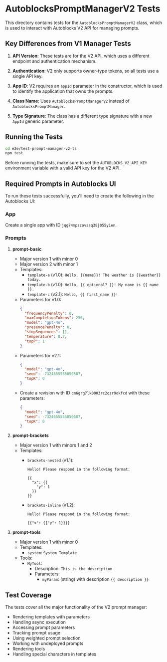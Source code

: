 # AutoblocksPromptManagerV2 Tests

This directory contains tests for the `AutoblocksPromptManagerV2` class, which is used to interact with Autoblocks V2 API for managing prompts.

## Key Differences from V1 Manager Tests

1. **API Version**: These tests are for the V2 API, which uses a different endpoint and authentication mechanism.

2. **Authentication**: V2 only supports owner-type tokens, so all tests use a single API key.

3. **App ID**: V2 requires an `appId` parameter in the constructor, which is used to identify the application that owns the prompts.

4. **Class Name**: Uses `AutoblocksPromptManagerV2` instead of `AutoblocksPromptManager`.

5. **Type Signature**: The class has a different type signature with a new `AppId` generic parameter.

## Running the Tests

```bash
cd e2e/test-prompt-manager-v2-ts
npm test
```

Before running the tests, make sure to set the `AUTOBLOCKS_V2_API_KEY` environment variable with a valid API key for the V2 API.

## Required Prompts in Autoblocks UI

To run these tests successfully, you'll need to create the following in the Autoblocks UI:

### App

Create a single app with ID `jqg74mpzzovssq38j055yien`.

### Prompts

1. **prompt-basic**
   - Major version 1 with minor 0
   - Major version 2 with minor 1
   - Templates:
     - `template-a` (v1.0): `Hello, {{name}}! The weather is {{weather}} today.`
     - `template-b` (v1.0): `Hello, {{ optional? }}! My name is {{ name }}.`
     - `template-c` (v2.1): `Hello, {{ first_name }}!`
   - Parameters for v1.0:
     ```json
     {
       "frequencyPenalty": 0,
       "maxCompletionTokens": 256,
       "model": "gpt-4o",
       "presencePenalty": 0,
       "stopSequences": [],
       "temperature": 0.7,
       "topP": 1
     }
     ```
   - Parameters for v2.1:
     ```json
     {
       "model": "gpt-4o",
       "seed": -7324655555050587,
       "topK": 0
     }
     ```
   - Create a revision with ID `cm6grg7lk0003rc2qzr9okfcd` with these parameters:
     ```json
     {
       "model": "gpt-4o",
       "seed": -7324655555050587,
       "topK": 0
     }
     ```

2. **prompt-brackets**
   - Major version 1 with minors 1 and 2
   - Templates:
     - `brackets-nested` (v1.1):

       ```
       Hello! Please respond in the following format:

       {{
         "x": {{
           "y": 1
         }}
       }}
       ```

     - `brackets-inline` (v1.2):

       ```
       Hello! Please respond in the following format:

       {{"x": {{"y": 1}}}}
       ```

3. **prompt-tools**
   - Major version 1 with minor 0
   - Templates:
     - `system`: `System Template`
   - Tools:
     - `MyTool`:
       - Description: `This is the description`
       - Parameters:
         - `myParam`: (string) with description `{{ description }}`

## Test Coverage

The tests cover all the major functionality of the V2 prompt manager:

- Rendering templates with parameters
- Handling async execution
- Accessing prompt parameters
- Tracking prompt usage
- Using weighted prompt selection
- Working with undeployed prompts
- Rendering tools
- Handling special characters in templates
